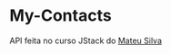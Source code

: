 # My-Contacts

API feita no curso JStack do <a href="https://www.instagram.com/imateus.silva/" target = "_blank" >Mateu Silva</a>
